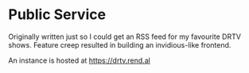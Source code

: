 # Public Service
Originally written just so I could get an RSS feed for my favourite DRTV shows.
Feature creep resulted in building an invidious-like frontend.

An instance is hosted at https://drtv.rend.al
